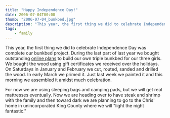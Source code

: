 ```yaml
---
title: "Happy Independence Day!"
date: 2006-07-04T00:00
thumb: "2006-07-04_bunkbed.jpg"
description: "This year, the first thing we did to celebrate Independence Day was..."
tags: 
    - family
---
```


This year, the first thing we did to celebrate Independence Day was complete our bunkbed project. During the last part of last year we bought outstanding [online plans](http://www.bunkbedsunlimited.com/detail.aspx?ID=71) to build our own triple bunkbed for our three girls. We bought the wood using gift certificates we received over the holidays. On Saturdays in January and February we cut, routed, sanded and drilled the wood. In early March we primed it. Just last week we painted it and this morning we assembled it amidst much celebration.

For now we are using sleeping bags and camping pads, but we will get real mattresses eventually. Now we are heading over to have steak and shrimp with the family and then toward dark we are planning to go to the Chris' home in unincorporated King County where we will "light the night fantastic."
